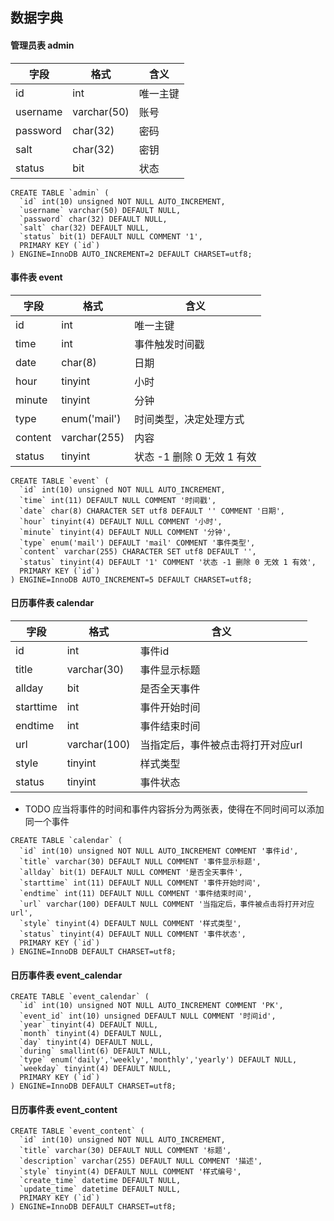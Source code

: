 数据字典
---

#### 管理员表 admin

字段 | 格式 | 含义
---|--- | ---
id | int | 唯一主键
username | varchar(50) | 账号
password | char(32) | 密码
salt | char(32) | 密钥
status | bit | 状态

```
CREATE TABLE `admin` (
  `id` int(10) unsigned NOT NULL AUTO_INCREMENT,
  `username` varchar(50) DEFAULT NULL,
  `password` char(32) DEFAULT NULL,
  `salt` char(32) DEFAULT NULL,
  `status` bit(1) DEFAULT NULL COMMENT '1',
  PRIMARY KEY (`id`)
) ENGINE=InnoDB AUTO_INCREMENT=2 DEFAULT CHARSET=utf8;
```


#### 事件表 event

字段 | 格式 | 含义
---|--- | ---
id | int | 唯一主键
time | int | 事件触发时间戳
date | char(8) | 日期
hour | tinyint | 小时
minute | tinyint | 分钟
type | enum('mail') | 时间类型，决定处理方式
content | varchar(255) | 内容
status | tinyint | 状态 -1 删除 0 无效 1 有效

```
CREATE TABLE `event` (
  `id` int(10) unsigned NOT NULL AUTO_INCREMENT,
  `time` int(11) DEFAULT NULL COMMENT '时间戳',
  `date` char(8) CHARACTER SET utf8 DEFAULT '' COMMENT '日期',
  `hour` tinyint(4) DEFAULT NULL COMMENT '小时',
  `minute` tinyint(4) DEFAULT NULL COMMENT '分钟',
  `type` enum('mail') DEFAULT 'mail' COMMENT '事件类型',
  `content` varchar(255) CHARACTER SET utf8 DEFAULT '',
  `status` tinyint(4) DEFAULT '1' COMMENT '状态 -1 删除 0 无效 1 有效',
  PRIMARY KEY (`id`)
) ENGINE=InnoDB AUTO_INCREMENT=5 DEFAULT CHARSET=utf8;
```

#### 日历事件表 calendar

字段 | 格式 | 含义
---|--- | ---
id | int | 事件id
title | varchar(30) | 事件显示标题
allday | bit | 是否全天事件
starttime | int | 事件开始时间
endtime | int | 事件结束时间
url | varchar(100) | 当指定后，事件被点击将打开对应url
style | tinyint | 样式类型
status | tinyint | 事件状态

- TODO 应当将事件的时间和事件内容拆分为两张表，使得在不同时间可以添加同一个事件

```
CREATE TABLE `calendar` (
  `id` int(10) unsigned NOT NULL AUTO_INCREMENT COMMENT '事件id',
  `title` varchar(30) DEFAULT NULL COMMENT '事件显示标题',
  `allday` bit(1) DEFAULT NULL COMMENT '是否全天事件',
  `starttime` int(11) DEFAULT NULL COMMENT '事件开始时间',
  `endtime` int(11) DEFAULT NULL COMMENT '事件结束时间',
  `url` varchar(100) DEFAULT NULL COMMENT '当指定后，事件被点击将打开对应url',
  `style` tinyint(4) DEFAULT NULL COMMENT '样式类型',
  `status` tinyint(4) DEFAULT NULL COMMENT '事件状态',
  PRIMARY KEY (`id`)
) ENGINE=InnoDB DEFAULT CHARSET=utf8;
```


#### 日历事件表 event_calendar

```
CREATE TABLE `event_calendar` (
  `id` int(10) unsigned NOT NULL AUTO_INCREMENT COMMENT 'PK',
  `event_id` int(10) unsigned DEFAULT NULL COMMENT '时间id',
  `year` tinyint(4) DEFAULT NULL,
  `month` tinyint(4) DEFAULT NULL,
  `day` tinyint(4) DEFAULT NULL,
  `during` smallint(6) DEFAULT NULL,
  `type` enum('daily','weekly','monthly','yearly') DEFAULT NULL,
  `weekday` tinyint(4) DEFAULT NULL,
  PRIMARY KEY (`id`)
) ENGINE=InnoDB DEFAULT CHARSET=utf8;
```



#### 日历事件表 event_content

```
CREATE TABLE `event_content` (
  `id` int(10) unsigned NOT NULL AUTO_INCREMENT,
  `title` varchar(30) DEFAULT NULL COMMENT '标题',
  `description` varchar(255) DEFAULT NULL COMMENT '描述',
  `style` tinyint(4) DEFAULT NULL COMMENT '样式编号',
  `create_time` datetime DEFAULT NULL,
  `update_time` datetime DEFAULT NULL,
  PRIMARY KEY (`id`)
) ENGINE=InnoDB DEFAULT CHARSET=utf8;
```

